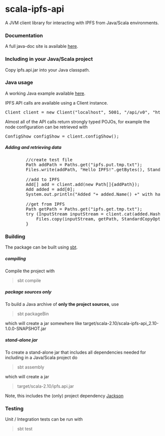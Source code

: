 # scala-ipfs-api

A JVM client library for interacting with IPFS from Java/Scala environments.

### Documentation

A full java-doc site is available [here](http://ipfs.github.io/scala-ipfs-api/#org.ipfs.api.Client).

### Including in your Java/Scala project

Copy ipfs.api.jar into your Java classpath.

### Java usage

A working Java example available [here](https://github.com/ipfs/scala-ipfs-api/blob/master/src/main/java/org.ipfs.api.example/Example.java).
 
IPFS API calls are available using a Client instance.

<pre>
Client client = new Client("localhost", 5001, "/api/v0", "http");
</pre>

Almost all of the API calls return strongly typed POJOs, for example the node configuration can be retrieved with 

<pre>
ConfigShow configShow = client.configShow(); 
</pre>

#####  Adding and retrieving data

<pre>
        //create test file
        Path addPath = Paths.get("ipfs.put.tmp.txt");
        Files.write(addPath, "Hello IPFS!".getBytes(), StandardOpenOption.CREATE);

        //add to IPFS
        Add[] add = client.add(new Path[]{addPath});
        Add added = add[0];
        System.out.println("Added "+ added.Name() +" with hash "+  added.Hash());

        //get from IPFS
        Path getPath = Paths.get("ipfs.get.tmp.txt");
        try (InputStream inputStream = client.cat(added.Hash())) {
            Files.copy(inputStream, getPath, StandardCopyOption.REPLACE_EXISTING);
        }
</pre>

### Building

The package can be built using [sbt](http://www.scala-sbt.org/).

##### compiling

Compile the project with

> sbt compile

##### package sources only

To build a Java archive of **only the project sources**,  use

> sbt packageBin  

which will create a jar somewhere like target/scala-2.10/scala-ipfs-api_2.10-1.0.0-SNAPSHOT.jar

##### stand-alone jar 

To create a stand-alone jar that includes all dependencies needed for including in a Java/Scala project do 

> sbt assembly

which will create a jar 

> target/scala-2.10/ipfs.api.jar 

Note, this includes the (only) project dependency [Jackson](https://github.com/FasterXML/jackson)

### Testing

Unit / Integration tests can be run  with

> sbt test